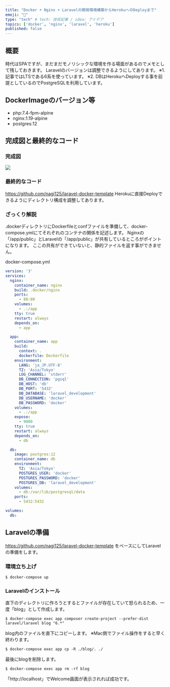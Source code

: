 ```yaml
---
title: "Docker + Nginx + Laravelの開発環境構築からHerokuへのDeployまで"
emoji: "🐣"
type: "tech" # tech: 技術記事 / idea: アイデア
topics: ['docker', 'nginx', 'laravel', 'heroku'] 
published: false
---
```


## 概要
時代はSPAですが、まだまだモノリシックな環境を作る場面があるのでメモとして残しておきます。
Laravelのバージョンは調整できるようにしてあります。
※1. 記事ではLTSである6系を使っています。
※2. DBはHerokuへDeployする事を前提としているのでPostgreSQLを利用しています。

## DockerImageのバージョン等
- php:7.4-fpm-alpine
- nginx:1.19-alpine
- postgres:12

## 完成図と最終的なコード
### 完成図
![](https://storage.googleapis.com/zenn-user-upload/9hlmb25kl5fo477q9yynz8931arr)

### 最終的なコード
https://github.com/nagi125/laravel-docker-template
Herokuに直接Deployできるようにディレクトリ構成を調整してあります。 

### ざっくり解説
.dockerディレクトリにDockerfileとconfファイルを準備して、docker-compose.ymlにてそれぞれのコンテナの関係を記述します。
Nginxの「/app/public」とLaravelの「/app/public」が共有しているところがポイントになります。
ここの共有ができていないと、静的ファイルを返す事ができません。

docker-compose.yml
```yml
version: '3'
services:
  nginx:
    container_name: nginx
    build: .docker/nginx
    ports:
      - 80:80
    volumes:
      - .:/app
    tty: true
    restart: always
    depends_on:
      - app

  app:
    container_name: app
    build:
      context: .
      dockerfile: Dockerfile
    environment:
      LANG: 'ja_JP.UTF-8'
      TZ: 'Asia/Tokyo'
      LOG_CHANNEL: 'stderr'
      DB_CONNECTION: 'pgsql'
      DB_HOST: 'db'
      DB_PORT: '5432'
      DB_DATABASE: 'laravel_development'
      DB_USERNAME: 'docker'
      DB_PASSWORD: 'docker'
    volumes:
      - .:/app
    expose:
      - 9000
    tty: true
    restart: always
    depends_on:
      - db

  db:
    image: postgres:12
    container_name: db
    environment:
      TZ: 'Asia/Tokyo'
      POSTGRES_USER: 'docker'
      POSTGRES_PASSWORD: 'docker'
      POSTGRES_DB: 'laravel_development'
    volumes:
      - db:/var/lib/postgresql/data
    ports:
      - 5432:5432

volumes:
  db:
```

## Laravelの準備
https://github.com/nagi125/laravel-docker-template
をベースにしてLaravelの準備をします。

### 環境立ち上げ
```
$ docker-compose up
```

### Laravelのインストール
直下のディレクトリに作ろうとするとファイルが存在していて怒られるため、一度「blog」として作成します。
```
$ docker-compose exec app composer create-project --prefer-dist laravel/laravel blog "6.*"
```

blog内のファイルを直下にコピーします。
※Mac側でファイル操作をすると早く終わります。
```
$ docker-compose exec app cp -R ./blog/. ./
```

最後にblogを削除します。
```
$ docker-compose exec app rm -rf blog
```

「http://localhost」でWelcome画面が表示されれば成功です。

